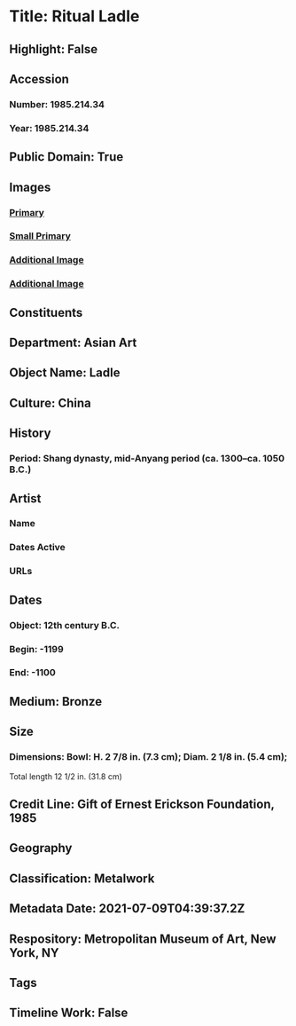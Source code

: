 # Title: Ritual Ladle
## Highlight: False
## Accession
### Number: 1985.214.34
### Year: 1985.214.34
## Public Domain: True
## Images
### [Primary](https://images.metmuseum.org/CRDImages/as/original/DP218284.jpg)
### [Small Primary](https://images.metmuseum.org/CRDImages/as/web-large/DP218284.jpg)
### [Additional Image](https://images.metmuseum.org/CRDImages/as/original/DP218607.jpg)
### [Additional Image](https://images.metmuseum.org/CRDImages/as/original/DP218608.jpg)
## Constituents
## Department: Asian Art
## Object Name: Ladle
## Culture: China
## History
### Period: Shang dynasty, mid-Anyang period (ca. 1300–ca. 1050 B.C.)
## Artist
### Name
### Dates Active
### URLs
## Dates
### Object: 12th century B.C.
### Begin: -1199
### End: -1100
## Medium: Bronze
## Size
### Dimensions: Bowl: H. 2 7/8 in. (7.3 cm); Diam. 2 1/8 in. (5.4 cm);
Total length 12 1/2 in. (31.8 cm)
## Credit Line: Gift of Ernest Erickson Foundation, 1985
## Geography
## Classification: Metalwork
## Metadata Date: 2021-07-09T04:39:37.2Z
## Respository: Metropolitan Museum of Art, New York, NY
## Tags
## Timeline Work: False